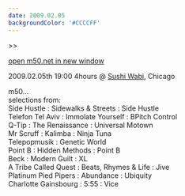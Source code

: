 ```yaml
---
date: 2009.02.05
backgroundColor: '#CCCCFF'
---
```


\>>

[open m50.net in new window  
](http://m50.net/)

2009.02.05th 19:00 4hours @ [Sushi Wabi](http://www.sushiwabi.com/), Chicago  

m50...  
selections from:  
Side Hustle : Sidewalks & Streets : Side Hustle  
Telefon Tel Aviv : Immolate Yourself : BPitch Control  
Q-Tip : The Renaissance : Universal Motown  
Mr Scruff : Kalimba : Ninja Tuna  
Telepopmusik : Genetic World  
Point B : Hidden Methods : Point B  
Beck : Modern Guilt : XL  
A Tribe Called Quest : Beats, Rhymes & Life : Jive  
Platinum Pied Pipers : Abundance : Ubiquity  
Charlotte Gainsbourg : 5:55 : Vice